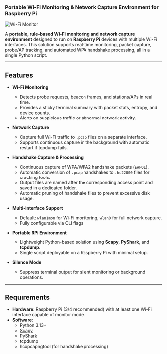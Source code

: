 ### Portable Wi-Fi Monitoring & Network Capture Environment for Raspberry Pi

![Wi-Fi Monitor](https://img.shields.io/badge/status-beta-yellow)

A **portable, rule-based Wi-Fi monitoring and network capture environment** designed to run on **Raspberry Pi** devices with multiple Wi-Fi interfaces. This solution supports real-time monitoring, packet capture, probe/AP tracking, and automated WPA handshake processing, all in a single Python script.

---

## Features

- **Wi-Fi Monitoring**  
  - Detects probe requests, beacon frames, and stations/APs in real time.  
  - Provides a sticky terminal summary with packet stats, entropy, and device counts.  
  - Alerts on suspicious traffic or abnormal network activity.  

- **Network Capture**  
  - Capture full Wi-Fi traffic to `.pcap` files on a separate interface.  
  - Supports continuous capture in the background with automatic restart if tcpdump fails.  

- **Handshake Capture & Processing**  
  - Continuous capture of WPA/WPA2 handshake packets (`EAPOL`).  
  - Automatic conversion of `.pcap` handshakes to `.hc22000` files for cracking tools.  
  - Output files are named after the corresponding access point and saved in a dedicated folder.  
  - Automatic pruning of handshake files to prevent excessive disk usage.  

- **Multi-interface Support**  
  - Default: `wlan1mon` for Wi-Fi monitoring, `wlan0` for full network capture.  
  - Fully configurable via CLI flags.  

- **Portable RPi Environment**  
  - Lightweight Python-based solution using **Scapy**, **PyShark**, and **tcpdump**.  
  - Single script deployable on a Raspberry Pi with minimal setup.  

- **Silence Mode**  
  - Suppress terminal output for silent monitoring or background operations.  

---

## Requirements

- **Hardware**: Raspberry Pi (3/4 recommended) with at least one Wi-Fi interface capable of monitor mode.  
- **Software**:  
  - Python 3.13+  
  - [Scapy](https://scapy.net/)  
  - [PyShark](https://kiminewt.github.io/pyshark/)  
  - tcpdump  
  - hcxpcapngtool (for handshake processing)
